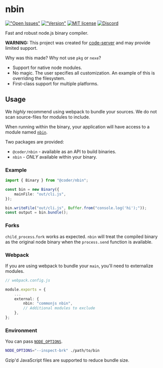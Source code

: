 # nbin

[!["Open Issues"](https://img.shields.io/github/issues-raw/cdr/nbin.svg)](https://github.com/cdr/nbin/issues)
[!["Version"](https://img.shields.io/npm/v/@coder/nbin.svg)](https://www.npmjs.com/package/@coder/nbin)
[![MIT license](https://img.shields.io/badge/license-MIT-green.svg)](#)
[![Discord](https://discordapp.com/api/guilds/463752820026376202/widget.png)](https://discord.gg/zxSwN8Z)

Fast and robust node.js binary compiler.

**WARNING:** This project was created for [code-server](https://github.com/codercom/code-server) and may provide limited support.

Why was this made? Why not use `pkg` or `nexe`?

- Support for native node modules.
- No magic. The user specifies all customization. An example of this is overriding the filesystem.
- First-class support for multiple platforms.

## Usage

We *highly* recommend using webpack to bundle your sources. We do not scan source-files for modules to include.

When running within the binary, your application will have access to a module named [`nbin`](typings/nbin.d.ts).

Two packages are provided:
- `@coder/nbin` - available as an API to build binaries.
- `nbin` - *ONLY* available within your binary.

### Example

```ts
import { Binary } from "@coder/nbin";

const bin = new Binary({
	mainFile: "out/cli.js",
});

bin.writeFile("out/cli.js", Buffer.from("console.log('hi');"));
const output = bin.bundle();
```

### Forks

`child_process`.`fork` works as expected. `nbin` will treat the compiled binary as the original node binary when the `process.send` function is available.

### Webpack

If you are using webpack to bundle your `main`, you'll need to externalize modules.

```ts
// webpack.config.js

module.exports = {
	...
	external: {
		nbin: "commonjs nbin",
		// Additional modules to exclude
	},
};
```

### Environment

You can pass [`NODE_OPTIONS`](https://nodejs.org/api/cli.html#cli_node_options_options).

```bash
NODE_OPTIONS="--inspect-brk" ./path/to/bin
```

Gzip'd JavaScript files are supported to reduce bundle size.
